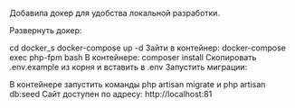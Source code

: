 Добавила докер для удобства локальной разработки. 

Развернуть докер:

cd docker_s
docker-compose up -d
Зайти в контейнер: docker-compose exec php-fpm bash
В контейнере: composer install
Скопировать .env.example из корня и вставить в .env
Запустить миграции:

В контейнере запустить команды php artisan migrate и php artisan db:seed
Сайт доступен по адресу: http://localhost:81
